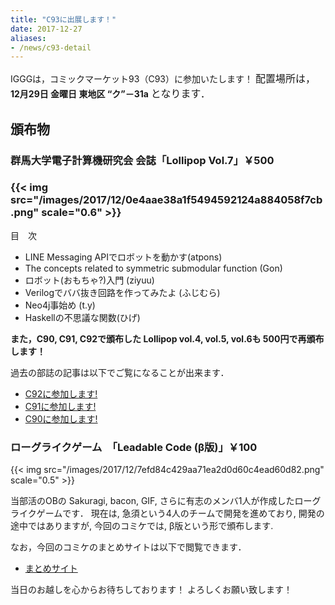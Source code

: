 ```yaml
---
title: "C93に出展します！"
date: 2017-12-27
aliases:
- /news/c93-detail
---
```


IGGGは，コミックマーケット93（C93）に参加いたします！
<span style="font-size: 1rem;">配置場所は，</span> **12月29日 金曜日 東地区 “ク”－31a** <span style="font-size: 1rem;">となります．</span>

## 頒布物

### 群馬大学電子計算機研究会 会誌「Lollipop Vol.7」￥500

### {{< img src="/images/2017/12/0e4aae38a1f5494592124a884058f7cb.png" scale="0.6" >}}

目　次

* LINE Messaging APIでロボットを動かす(atpons)
* The concepts related to symmetric submodular function (Gon)
* ロボット(おもちゃ?)入門 (ziyuu)
* Verilogでババ抜き回路を作ってみたよ (ふじむら)
* Neo4j事始め (t.y)
* Haskellの不思議な関数(ひげ)

**また，C90, C91, C92で頒布した Lollipop vol.4, vol.5, vol.6も 500円で再頒布します！**

過去の部誌の記事は以下でご覧になることが出来ます．

* [C92に参加します!](https://www.iggg.org/news/c92-detail/)
* [C91に参加します!](https://www.iggg.org/news/c91details/)
* [C90に参加します!](https://www.iggg.org/news/c90details/)

### ローグライクゲーム　「Leadable Code (β版)」￥100

{{< img src="/images/2017/12/7efd84c429aa71ea2d0d60c4ead60d82.png" scale="0.5" >}}

当部活のOBの Sakuragi, bacon, GIF, さらに有志のメンバ1人が作成したローグライクゲームです．
現在は, 急須という4人のチームで開発を進めており, 開発の途中ではありますが, 今回のコミケでは, β版という形で頒布します.

なお，今回のコミケのまとめサイトは以下で閲覧できます．

* [まとめサイト](https://scrapbox.io/iggg/%E3%82%B3%E3%83%9F%E3%83%83%E3%82%AF%E3%83%9E%E3%83%BC%E3%82%B1%E3%83%83%E3%83%8893)

当日のお越しを心からお待ちしております！
よろしくお願い致します！
